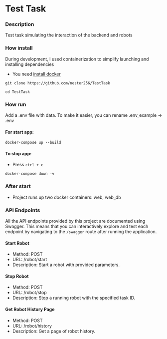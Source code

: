 # Test Task

### Description
Test task simulating the interaction of the backend and robots

### How install
During development, I used containerization to simplify launching and installing dependencies
- You need [install docker](https://docs.docker.com/engine/install/)
```shell
git clone https://github.com/nester256/TestTask
```
```shell
cd TestTask
```

### How run
Add a .env file with data. To make it easier, you can rename .env_example -> .env
#### For start app:
```shell 
docker-compose up --build
```
#### To stop app: 
- Press `ctrl + c`
```shell
docker-compose down -v
```
    
### After start
- Project runs up two docker containers: web, web_db

### API Endpoints
All the API endpoints provided by this project are documented using Swagger. This means that you can interactively explore and test each endpoint by navigating to the `/swagger` route after running the application.

#### Start Robot
- Method: POST
- URL: /robot/start
- Description: Start a robot with provided parameters.

#### Stop Robot
- Method: POST
- URL: /robot/stop
- Description: Stop a running robot with the specified task ID.

#### Get Robot History Page
- Method: POST
- URL: /robot/history
- Description: Get a page of robot history.
